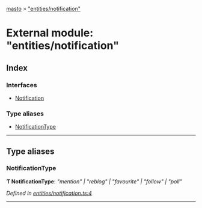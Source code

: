 [masto](../README.md) > ["entities/notification"](../modules/_entities_notification_.md)

# External module: "entities/notification"

## Index

### Interfaces

* [Notification](../interfaces/_entities_notification_.notification.md)

### Type aliases

* [NotificationType](_entities_notification_.md#notificationtype)

---

## Type aliases

<a id="notificationtype"></a>

###  NotificationType

**Ƭ NotificationType**: *"mention" \| "reblog" \| "favourite" \| "follow" \| "poll"*

*Defined in [entities/notification.ts:4](https://github.com/neet/masto.js/blob/cdad6ed/src/entities/notification.ts#L4)*

___

